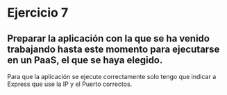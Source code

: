# Ejercicio 7
## Preparar la aplicación con la que se ha venido trabajando hasta este momento para ejecutarse en un PaaS, el que se haya elegido.

Para que la aplicación se ejecute correctamente solo tengo que indicar a Express que use la IP y el Puerto correctos.
